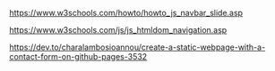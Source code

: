 https://www.w3schools.com/howto/howto_js_navbar_slide.asp

https://www.w3schools.com/js/js_htmldom_navigation.asp

https://dev.to/charalambosioannou/create-a-static-webpage-with-a-contact-form-on-github-pages-3532